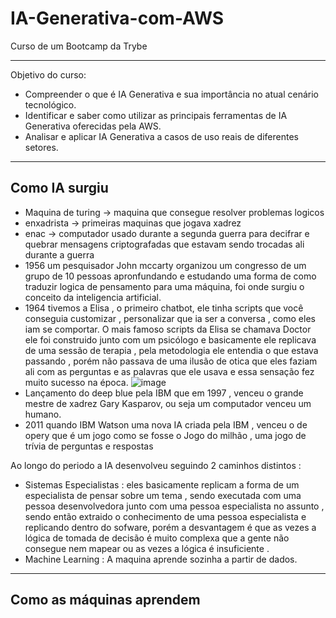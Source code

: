 # IA-Generativa-com-AWS
Curso de um Bootcamp da Trybe
______________________________________
Objetivo do curso:

- Compreender o que é IA Generativa e sua importância no atual cenário tecnológico.
- Identificar e saber como utilizar as principais ferramentas de IA Generativa oferecidas pela AWS.
- Analisar e aplicar IA Generativa a casos de uso reais de diferentes setores.
______________________________________________________________
  ## Como IA surgiu 
- Maquina de turing -> maquina que consegue resolver problemas logicos
- enxadrista -> primeiras maquinas que jogava xadrez 
- enac -> computador usado durante a segunda guerra para decifrar e quebrar mensagens criptografadas que estavam sendo trocadas ali durante a guerra 
- 1956 um pesquisador John mccarty organizou um congresso de um grupo de 10 pessoas apronfundando  e estudando uma forma de como traduzir logica de pensamento para uma máquina, foi onde surgiu o conceito da inteligencia artificial.
- 1964 tivemos a Elisa , o primeiro chatbot, ele tinha scripts que você conseguia customizar , personalizar que ia ser a conversa , como eles iam se comportar. O mais famoso scripts da Elisa se chamava Doctor ele foi construido junto com um psicólogo e basicamente ele replicava de uma sessão de terapia , pela metodologia ele entendia o que estava passando , porém não passava de uma ilusão de otica que eles faziam ali com as perguntas e as palavras que ele usava e essa sensação fez muito sucesso na época.
![image](https://github.com/IrisRPerrorni/IA-Generativa-com-AWS/assets/133882090/f325fc03-7411-4b99-93d6-f6942ffd997b)
- Lançamento do deep blue pela IBM que em 1997 , venceu o grande mestre de xadrez Gary Kasparov, ou seja um computador venceu um humano.
- 2011 quando IBM Watson uma nova IA criada pela IBM , venceu o de opery que é um jogo como se fosse o Jogo do milhão , uma jogo de trívia de perguntas e respostas

Ao longo do periodo a IA desenvolveu seguindo 2 caminhos distintos :
- Sistemas Especialistas : eles basicamente replicam a forma de um especialista de pensar sobre um tema  , sendo executada com uma pessoa desenvolvedora junto com uma pessoa especialista no assunto , sendo então extraido o conhecimento de uma pessoa especialista e replicando dentro do sofware, porém a desvantagem é que as vezes a lógica de tomada de decisão é muito complexa que a gente não consegue nem mapear ou as vezes a lógica é insuficiente .
- Machine Learning : A maquina aprende sozinha a partir de dados.
___________________________________________________________________________________
## Como as máquinas aprendem 
